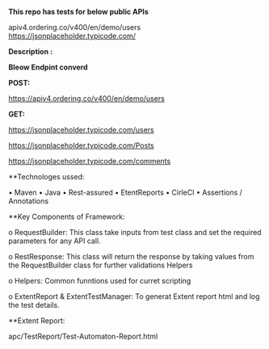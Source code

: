 
**This repo has tests for below public APIs**

apiv4.ordering.co/v400/en/demo/users
https://jsonplaceholder.typicode.com/  

**Description :**

**Bleow Endpint converd**

**POST:** 

https://apiv4.ordering.co/v400/en/demo/users

**GET:**

https://jsonplaceholder.typicode.com/users

https://jsonplaceholder.typicode.com/Posts

https://jsonplaceholder.typicode.com/comments

**Technologes ussed:

• Maven
• Java
• Rest-assured
• EtentReports
• CirleCI
• Assertions / Annotations

**Key Components of Framework:

o	RequestBuilder: This class take inputs from test class and set the required parameters for any API call.

o	RestResponse: This class will return the response by taking values from the RequestBuilder class for further validations Helpers

o	Helpers: Common funntions used for curret scripting

o	ExtentReport & ExtentTestManager: To generat Extent report html and log the test details.

**Extent Report:

apc/TestReport/Test-Automaton-Report.html

